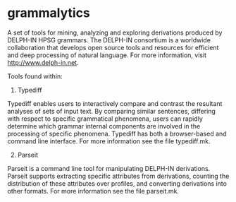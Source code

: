 grammalytics
============

A set of tools for mining, analyzing and exploring derivations
produced by DELPH-IN HPSG grammars.  The DELPH-IN consortium is a
worldwide collaboration that develops open source tools and
resources for efficient and deep processing of natural language.
For more information, visit http://www.delph-in.net.


Tools found within:

1. Typediff

Typediff enables users to interactively compare and contrast the
resultant analyses of sets of input text. By comparing similar
sentences, differing with respect to specific grammatical phenomena,
users can rapidly determine which grammar internal components are
involved in the processing of specific phenomena.  Typediff has both a
browser-based and command line interface. For more information see
the file typediff.mk.


2. Parseit 

Parseit is a command line tool for manipulating DELPH-IN derivations.
Parseit supports extracting specific attributes from derivations,
counting the distribution of these attributes over profiles, and
converting derivations into other formats. For more information see
the file parseit.mk.



